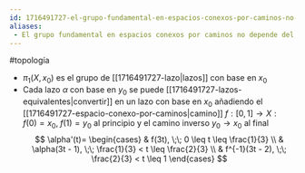 ```yaml
---
id: 1716491727-el-grupo-fundamental-en-espacios-conexos-por-caminos-no-depende-del-punto-base
aliases:
 - El grupo fundamental en espacios conexos por caminos no depende del punto base
---
```


#topología

- $\pi_1(X,x_0)$ es el grupo de [[1716491727-lazo|lazos]] con base en $x_0$
- Cada lazo $\alpha$ con base en $y_0$ se puede [[1716491727-lazos-equivalentes|convertir]] en un lazo con base en $x_0$ añadiendo el [[1716491727-espacio-conexo-por-caminos|camino]] $f:[0,1] \rightarrow X:f(0)=x_0, \; f(1)=y_0$ al principio y el camino inverso $y_0 \rightarrow x_0$ al final
$$
\alpha'(t)=
\begin{cases}
	& f(3t), \;\; 0 \leq t \leq \frac{1}{3} \\
	& \alpha(3t - 1), \;\; \frac{1}{3} < t \leq \frac{2}{3} \\
	& f^{-1}(3t - 2), \;\; \frac{2}{3} < t \leq 1
\end{cases}
$$